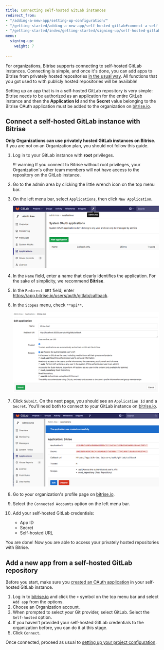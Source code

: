 ```yaml
---
title: Connecting self-hosted GitLab instances
redirect_from:
- "/adding-a-new-app/setting-up-configuration/"
- "/getting-started/adding-a-new-app/self-hosted-gitlab#connect-a-self-hosted-gitlab-instance-with-bitrise"
- "/getting-started/index/getting-started/signing-up/self-hosted-gitlab/"
menu:
  signing-up:
    weight: 7

---
```

For organizations, Bitrise supports connecting to self-hosted GitLab instances. Connecting is simple, and once it's done, you can add apps to Bitrise from privately hosted repositories [in the usual way](/getting-started/adding-a-new-app). All functions that you got used to with publicly hosted repositories will be available!

Setting up an app that is in a self-hosted GitLab repository is very simple: Bitrise needs to be authorized as an application for the entire GitLab instance and then the **Application Id** and the **Secret** value belonging to the Bitrise OAuth application must be added to the organization on [bitrise.io](https://www.bitrise.io).

## Connect a self-hosted GitLab instance with Bitrise

**Only Organizations can use privately hosted GitLab instances on Bitrise**. If you are not on an Organization plan, you should not follow this guide.

 1. Log in to your GitLab instance with **root** privileges.

    !!! warning
    If you connect to Bitrise without root privileges, your Organization's other team members will not have access to the repository on the GitLab instance.
 2. Go to the admin area by clicking the little wrench icon on the top menu bar.
 3. On the left menu bar, select `Applications`, then click `New Application`.

    ![New Application](/img/adding-a-new-app/gitlab-newapp.png)
 4. In the `Name` field, enter a name that clearly identifies the application. For the sake of simplicity, we recommend **Bitrise**.
 5. In the `Redirect URI` field, enter https://app.bitrise.io/users/auth/gitlab/callback.
 6. In the `Scopes` menu, check `**api**`.

    ![New Application settings](/img/adding-a-new-app/gitlab-newapp-settings.png)
 7. Click `Submit`. On the next page, you should see an `Application Id` and a `Secret`. You'll need both to connect to your GitLab instance on [bitrise.io](https://www.bitrise.io).

    ![App id and secret](/img/adding-a-new-app/appid-secret.png)
 8. Go to your organization's profile page on [bitrise.io](https://www.bitrise.io).
 9. Select the `Connected Accounts` option on the left menu bar.
10. Add your self-hosted GitLab credentials:
    * App ID
    * Secret
    * Self-hosted URL

You are done! Now you are able to access your privately hosted repositories with Bitrise.

## Add a new app from a self-hosted GitLab repository

Before you start, make sure you [created an OAuth application](/getting-started/adding-a-new-app/self-hosted-gitlab#connect-a-self-hosted-gitlab-instance-with-bitrise) in your self-hosted GitLab instance.

1. Log in to [bitrise.io](https://www.bitrise.io) and click the `+` symbol on the top menu bar and select `Add app` from the options.
2. Choose an Organization account.
3. When prompted to select your Git provider, select GitLab. Select the `Self-hosted` option.
4. If you haven't provided your self-hosted GitLab credentials to the organization before, you can do it at this stage.
5. Click `Connect`.

Once connected, proceed as usual to [setting up your project configuration](/adding-a-new-app/setting-up-configuration).
